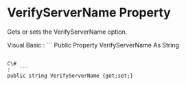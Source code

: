 <!-- loio3c1ef0446c5f10149040c8eeda7333c4 -->

# VerifyServerName Property

Gets or sets the VerifyServerName option.



Visual Basic
:   ```
Public Property VerifyServerName As String
```

C\#
:   ```
public string VerifyServerName {get;set;}
```

